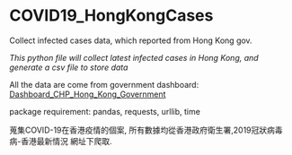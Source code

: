 # COVID19_HongKongCases

Collect infected cases data, which reported from Hong Kong gov.

*This python file will collect latest infected cases in Hong Kong, and generate a csv file to store data*

All the data are come from government dashboard: [Dashboard_CHP_Hong_Kong_Government](https://chp-dashboard.geodata.gov.hk/)

package requirement: pandas, requests, urllib, time

蒐集COVID-19在香港疫情的個案, 所有數據均從香港政府衛生署,2019冠狀病毒病-香港最新情況 網址下爬取.
